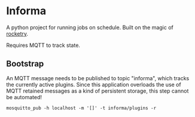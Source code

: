 Informa
==========

A python project for running jobs on schedule. Built on the magic of
[rocketry](https://github.com/Miksus/rocketry).

Requires MQTT to track state.


Bootstrap
----------

An MQTT message needs to be published to topic "informa", which tracks the currently active plugins.
Since this application overloads the use of MQTT retained messages as a kind of persistent storage,
this step cannot be automated!

```
mosquitto_pub -h localhost -m '[]' -t informa/plugins -r
```
